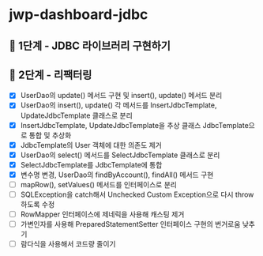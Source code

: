 # jwp-dashboard-jdbc

## 🚀 1단계 - JDBC 라이브러리 구현하기
## 🚀 2단계 - 리팩터링

- [x] UserDao의 update() 메서드 구현 및 insert(), update() 메서드 분리
- [x] UserDao의 insert(), update() 각 메서드를 InsertJdbcTemplate, UpdateJdbcTemplate 클래스로 분리
- [x] InsertJdbcTemplate, UpdateJdbcTemplate을 추상 클래스 JdbcTemplate으로 통합 및 추상화
- [x] JdbcTemplate의 User 객체에 대한 의존도 제거
- [x] UserDao의 select() 메서드를 SelectJdbcTemplate 클래스로 분리
- [x] SelectJdbcTemplate를 JdbcTemplate에 통합
- [x] 변수명 변경, UserDao의 findByAccount(), findAll() 메서드 구현
- [ ] mapRow(), setValues() 메서드를 인터페이스로 분리
- [ ] SQLException을 catch해서 Unchecked Custom Exception으로 다시 throw하도록 수정
- [ ] RowMapper 인터페이스에 제네릭을 사용해 캐스팅 제거
- [ ] 가변인자를 사용해 PreparedStatementSetter 인터페이스 구현의 번거로움 낮추기
- [ ] 람다식을 사용해서 코드량 줄이기
